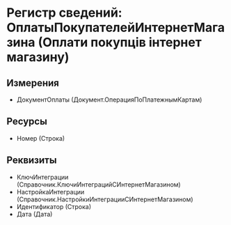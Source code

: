 ﻿# Регистр сведений: ОплатыПокупателейИнтернетМагазина (Оплати покупців інтернет магазину)

## Измерения

- ДокументОплаты (Документ.ОперацияПоПлатежнымКартам)

## Ресурсы

- Номер (Строка)

## Реквизиты

- КлючИнтеграции (Справочник.КлючиИнтеграцийСИнтернетМагазином)
- НастройкаИнтеграции (Справочник.НастройкиИнтеграцииСИнтернетМагазином)
- Идентификатор (Строка)
- Дата (Дата)

